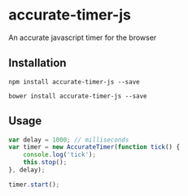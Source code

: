 # accurate-timer-js

An accurate javascript timer for the browser

## Installation

```
npm install accurate-timer-js --save
```

```
bower install accurate-timer-js --save
```

## Usage

```javascript
var delay = 1000; // milliseconds
var timer = new AccurateTimer(function tick() {
    console.log('tick');
    this.stop();
}, delay);

timer.start();
```

